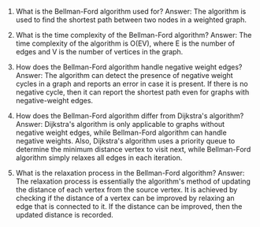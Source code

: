 

1. What is the Bellman-Ford algorithm used for?
Answer: The algorithm is used to find the shortest path between two nodes in a weighted graph.

2. What is the time complexity of the Bellman-Ford algorithm?
Answer: The time complexity of the algorithm is O(EV), where E is the number of edges and V is the number of vertices in the graph.

3. How does the Bellman-Ford algorithm handle negative weight edges?
Answer: The algorithm can detect the presence of negative weight cycles in a graph and reports an error in case it is present. If there is no negative cycle, then it can report the shortest path even for graphs with negative-weight edges.

4. How does the Bellman-Ford algorithm differ from Dijkstra's algorithm?
Answer: Dijkstra's algorithm is only applicable to graphs without negative weight edges, while Bellman-Ford algorithm can handle negative weights. Also, Dijkstra's algorithm uses a priority queue to determine the minimum distance vertex to visit next, while Bellman-Ford algorithm simply relaxes all edges in each iteration.

5. What is the relaxation process in the Bellman-Ford algorithm?
Answer: The relaxation process is essentially the algorithm's method of updating the distance of each vertex from the source vertex. It is achieved by checking if the distance of a vertex can be improved by relaxing an edge that is connected to it. If the distance can be improved, then the updated distance is recorded.